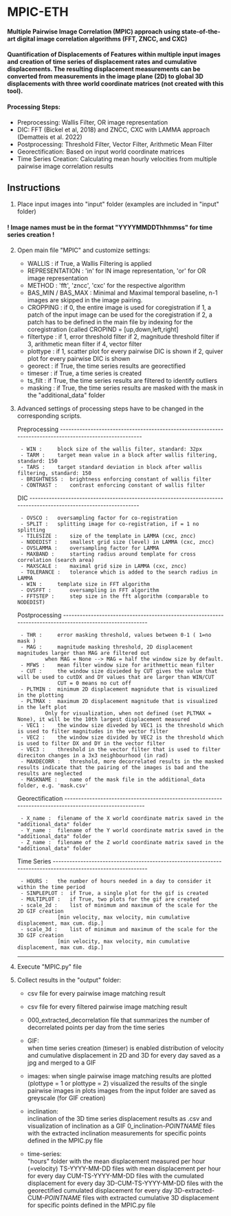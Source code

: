 # MPIC-ETH

#### Multiple Pairwise Image Correlation (MPIC) approach using state-of-the-art digital image correlation algorithms (FFT, ZNCC, and CXC)

#### Quantification of Displacements of Features within multiple input images and creation of time series of displacement rates and cumulative displacements. The resulting displacement measurements can be converted from measurements in the image plane (2D) to global 3D displacements with three world coordinate matrices (not created with this tool).

#### Processing Steps:

- Preprocessing: Wallis Filter, OR image representation
- DIC: FFT (Bickel et al, 2018) and ZNCC, CXC with LAMMA approach (Dematteis et al. 2022)
- Postprocessing: Threshold Filter, Vector Filter, Arithmetic Mean Filter
- Georectification: Based on input world coordinate matrices
- Time Series Creation: Calculating mean hourly velocities from multiple pairwise image correlation results


## Instructions

1) Place input images into "input" folder (examples are included in "input" folder)

####	! Image names must be in the format "YYYYMMDDThhmmss" for time series creation !

2) Open main file "MPIC" and customize settings:

	- WALLIS : 		if True, a Wallis Filtering is applied
	- REPRESENTATION : 	'in' for IN image representation, 'or' for OR image representation
	- METHOD : 		'fft', 'zncc', 'cxc' for the respective algorithm
	- BAS_MIN / BAS_MAX : 	Minimal and Maximal temporal baseline, n-1 images are skipped in the image pairing.
	- CROPPING : 		if 0, the entire image is used for coregistration
				if 1, a patch of the input image can be used for the coregistration
				if 2, a patch has to be defined in the main file by indexing for the coregistration (called CROPIND = [up,down,left,right]
	- filtertype : 		if 1, error threshold filter
				if 2, magnitude threshold filter
				if 3, arithmetic mean filter
				if 4, vector filter
	- plottype : 		if 1, scatter plot for every pairwise DIC is shown
				if 2, quiver plot for every pairwise DIC is shown
	- georect : 		if True, the time series results are georectified
	- timeser : 		if True, a time series is created
	- ts_filt : 		if True, the time series results are filtered to identify outliers
	- masking : 		if True, the time series results are masked with the mask in the "additional_data" folder


3) Advanced settings of processing steps have to be changed in the corresponding scripts.


	Preprocessing --------------------------------------------------------------------------------------------------------

		- WIN : 	block size of the wallis filter, standard: 32px 
		- TARM : 	target mean value in a block after wallis filtering, standard: 150
		- TARS : 	target standard deviation in block after wallis filtering, standard: 150
		- BRIGHTNESS : 	brightness enforcing constant of wallis filter
		- CONTRAST : 	contrast enforcing constant of wallis filter

	DIC ------------------------------------------------------------------------------------------------------------------

		- OVSCO : 	oversampling factor for co-registration
		- SPLIT : 	splitting image for co-registration, if = 1 no splitting
		- TILESIZE : 	size of the template in LAMMA (cxc, zncc)
		- NODEDIST : 	smallest grid size (level) in LAMMA (cxc, zncc)
		- OVSLAMMA : 	oversampling factor for LAMMA
		- MAXBAND : 	starting radius around template for cross correlation (search area)
		- MAXSCALE : 	maximal grid size in LAMMA (cxc, zncc)
		- TOLERANCE :  	tolerance which is added to the search radius in LAMMA
		- WIN :  	template size in FFT algorithm
		- OVSFFT :  	oversampling in FFT algorithm
		- FFTSTEP : 	step size in the fft algorithm (comparable to NODEDIST)

	Postprocessing ---------------------------------------------------------------------------------------------------------

		- THR : 	error masking threshold, values between 0-1 ( 1=no mask )
		- MAG : 	magnitude masking threshold, 2D displacement magnitudes larger than MAG are filtered out
				when MAG = None --> MAG = half the window size by default.
		- MFWS : 	mean filter window size for arithmettic mean filter
		- CUT : 	the window size divieded by CUT gives the value that will be used to cutDX and DY values that are larger than WIN/CUT
        			CUT = 0 means no cut off
		- PLTMIN : 	minimum 2D displacement magnidute that is visualized in the plotting
		- PLTMAX : 	maximum 2D displacement magnitude that is visualized in the left plot
				Only for visualization, when not defined (set PLTMAX = None), it will be the 10th largest displacement measured
		- VEC1 : 	the window size diveded by VEC1 is the threshold which is used to filter magnitudes in the vector filter
		- VEC2 : 	the window size divided by VEC2 is the threshold which is used to filter DX and DY in the vector filter
		- VEC3 : 	threshold in the vector filter that is used to filter direciton changes in a 3x3 neighbourhood (in rad)
		- MAXDECORR : 	threshold, more decorrelated results in the masked results indicate that the pairing of the images is bad and the results are neglected
		- MASKNAME : 	name of the mask file in the additional_data folder, e.g. 'mask.csv'

	Georectification -------------------------------------------------------------------------------------------------------

		- X_name : 	filename of the X world coordinate matrix saved in the "additional_data" folder
		- Y_name : 	filename of the Y world coordinate matrix saved in the "additional_data" folder
		- Z_name : 	filename of the Z world coordinate matrix saved in the "additional_data" folder


	Time Series ------------------------------------------------------------------------------------------------------------

		- HOURS : 	the number of hours needed in a day to consider it within the time period
		- SINPLEPLOT : 	if True, a single plot for the gif is created
		- MULTIPLOT : 	if True, two plots for the gif are created
		- scale_2d : 	list of minimum and maximum of the scale for the 2D GIF creation    
        			[min velocity, max velocity, min cumulative displacement, max cum. dip.]
		- scale_3d : 	list of minimum and maximum of the scale for the 3D GIF creation    
        			[min velocity, max velocity, min cumulative displacement, max cum. dip.]

	------------------------------------------------------------------------------------------------------------------------
  
4) Execute "MPIC.py" file

5) Collect results in the "output" folder:

	- csv file for every pairwise image matching result
	- csv file for every filtered pairwise image matching result
	- 000_extracted_decorrelation file that summarizes the number of decorrelated points per day from the time series

	- GIF: 		
	    when time series creation (timeser) is enabled
			distribution of velocity and cumulative displacement in 2D and 3D for every day saved as a jpg and merged to a GIF

	- images:
	    when single pairwise image matching results are plotted (plottype = 1 or plottype = 2)
			visualized the results of the single pairwise images in plots
			images from the input folder are saved as greyscale (for GIF creation)

	- inclination:	
	    inclination of the 3D time series displacement results as .csv
			and visualization of inclination as a GIF
			0_inclination-*POINTNAME* files with the extracted inclination measurements for specific points defined in the MPIC.py file

	- time-series:	
	    "hours" folder with the mean displacement measured per hour (=velocity)
			TS-YYYY-MM-DD files with mean displacement per hour for every day
			CUM-TS-YYYY-MM-DD files with the cumulated displacement for every day
			3D-CUM-TS-YYYY-MM-DD files with the georectified cumulated displacement for every day
			3D-extracted-CUM-*POINTNAME* files with extracted cumulative 3D displacement for specific points defined in the MPIC.py file

